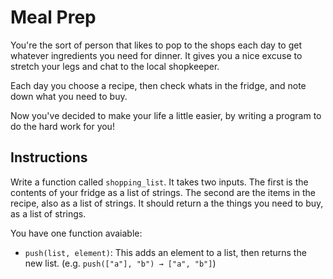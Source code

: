 # Meal Prep

You're the sort of person that likes to pop to the shops each day to get whatever ingredients you need for dinner.
It gives you a nice excuse to stretch your legs and chat to the local shopkeeper.

Each day you choose a recipe, then check whats in the fridge, and note down what you need to buy.

Now you've decided to make your life a little easier, by writing a program to do the hard work for you!

## Instructions

Write a function called `shopping_list`.
It takes two inputs.
The first is the contents of your fridge as a list of strings.
The second are the items in the recipe, also as a list of strings.
It should return a the things you need to buy, as a list of strings.

You have one function avaiable:

- `push(list, element)`: This adds an element to a list, then returns the new list. (e.g. `push(["a"], "b") → ["a", "b"]`)
